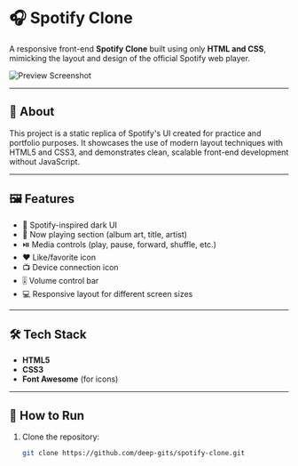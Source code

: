 # 🎧 Spotify Clone 

A responsive front-end **Spotify Clone** built using only **HTML and CSS**, mimicking the layout and design of the official Spotify web player.

![Preview Screenshot](./screenshot.png)

---

## 📌 About

This project is a static replica of Spotify's UI created for practice and portfolio purposes. It showcases the use of modern layout techniques with HTML5 and CSS3, and demonstrates clean, scalable front-end development without JavaScript.

---

## 🖼️ Features

- 🎨 Spotify-inspired dark UI
- 🎵 Now playing section (album art, title, artist)
- ⏯️ Media controls (play, pause, forward, shuffle, etc.)
- ❤️ Like/favorite icon
- 📺 Device connection icon
- 🎚️ Volume control bar
- 💻 Responsive layout for different screen sizes

---

## 🛠️ Tech Stack

- **HTML5**
- **CSS3**
- **Font Awesome** (for icons)

---

## 🚀 How to Run

1. Clone the repository:
   ```bash
   git clone https://github.com/deep-gits/spotify-clone.git

